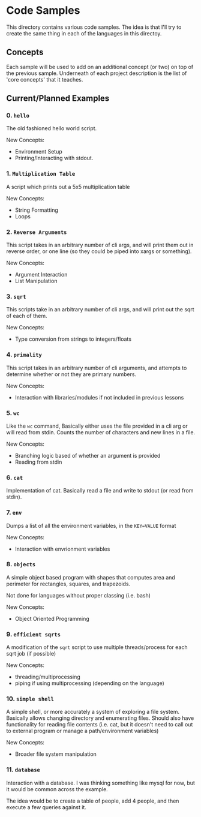 # Code Samples
This directory contains various code samples. The idea is that I'll try to create the same thing in each of the languages in this directoy.

## Concepts
Each sample will be used to add on an additional concept (or two) on top of the previous sample. Underneath of each project description is the list of 'core concepts' that it teaches.

## Current/Planned Examples
### 0. `hello`

The old fashioned hello world script.

New Concepts:
* Environment Setup
* Printing/Interacting with stdout.

### 1. `Multiplication Table`

A script which prints out a 5x5 multiplication table

New Concepts:
* String Formatting
* Loops

### 2. `Reverse Arguments`

This script takes in an arbitrary number of cli args, and will print them out in reverse order, or one line (so they could be piped into xargs or something).

New Concepts:
* Argument Interaction
* List Manipulation

### 3. `sqrt`

This scripts take in an arbitrary number of cli args, and will print out the sqrt of each of them.

New Concepts:
* Type conversion from strings to integers/floats

### 4. `primality`

This script takes in an arbitrary number of cli arguments, and attempts to determine whether or not they are primary numbers.

New Concepts:
* Interaction with libraries/modules if not included in previous lessons

### 5. `wc`

Like the `wc` command, Basically either uses the file provided in a cli arg or will read from stdin. Counts the number of characters and new lines in a file.

New Concepts:
* Branching logic based of whether an argument is provided
* Reading from stdin 

### 6. `cat`

Implementation of cat. Basically read a file and write to stdout (or read from stdin).

### 7. `env`

Dumps a list of all the environment variables, in the `KEY=VALUE` format

New Concepts:
* Interaction with envrionment variables

### 8. `objects`

A simple object based program with shapes that computes area and perimeter for rectangles, squares, and trapezoids.

Not done for languages without proper classing (i.e. bash)

New Concepts:
* Object Oriented Programming

### 9. `efficient sqrts`

A modification of the `sqrt` script to use multiple threads/process for each sqrt job (if possible)

New Concepts:
* threading/multiprocessing
* piping if using multiprocessing (depending on the language)

### 10. `simple shell`

A simple shell, or more accurately a system of exploring a file system. Basically allows changing directory and enumerating files. Should also have functionality for reading file contents (i.e. cat, but it doesn't need to call out to external program or manage a path/environment variables)

New Concepts:
* Broader file system manipulation

### 11. `database`

Interaction with a database. I was thinking something like mysql for now, but it would be common across the example.

The idea would be to create a table of people, add 4 people, and then execute a few queries against it.